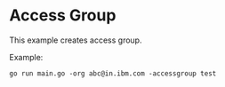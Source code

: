 # Access Group

This example creates access group.

Example: 

```
go run main.go -org abc@in.ibm.com -accessgroup test
```




